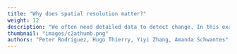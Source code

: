 ```yaml
---
title: "Why does spatial resolution matter?"
weight: 12
description: "We often need detailed data to detect change. In this example, we discuss why we need data at finer pixel sizes to detect forest losses and gains."
thumbnail: "images/c2athumb.png"
authors: "Peter Rodriguez, Hugo Thierry, Yiyi Zhang, Amanda Schwantes"
---
```

